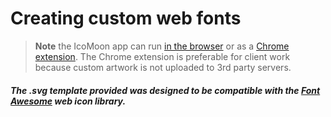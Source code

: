 Creating custom web fonts
=========================

> **Note** the IcoMoon app can run [in the browser](http://icomoon.io/app/) or as a [Chrome extension](https://chrome.google.com/webstore/detail/icomoon/kppingdhhalimbaehfmhldppemnmlcjd). 
The Chrome extension is preferable for client work because custom artwork is not uploaded to 3rd party servers.


##### The .svg template provided was designed to be compatible with the [Font Awesome](http://fortawesome.github.io/Font-Awesome/) web icon library.
